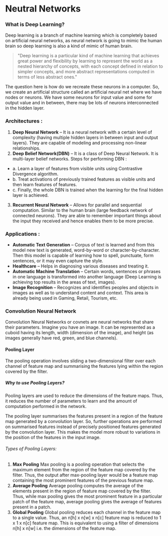# Neutral Networks

### What is Deep Learning?
Deep learning is a branch of machine learning which is completely based on artificial neural networks, as neural network is going to mimic the human brain so deep learning is also a kind of mimic of human brain.

> "Deep learning is a particular kind of machine learning that achieves great power and flexibility by learning to represent the world as a nested hierarchy of concepts, with each concept defined in relation to simpler concepts, and more abstract representations computed in terms of less abstract ones."

The question here is how do we recreate these neurons in a computer. So, we create an artificial structure called an artificial neural net where we have nodes or neurons. We have some neurons for input value and some for output value and in between, there may be lots of neurons interconnected in the hidden layer.

### Architectures :
1. **Deep Neural Network** – It is a neural network with a certain level of complexity (having multiple hidden layers in between input and output layers). They are capable of modeling and processing non-linear relationships.
2. **Deep Belief Network(DBN)** – It is a class of Deep Neural Network. It is multi-layer belief networks.
Steps for performing DBN :
- a. Learn a layer of features from visible units using Contrastive Divergence algorithm.
- b. Treat activations of previously trained features as visible units and then learn features of features.
- c. Finally, the whole DBN is trained when the learning for the final hidden layer is achieved.
3. **Recurrent Neural Network** – Allows for parallel and sequential computation. Similar to the human brain (large feedback network of connected neurons). They are able to remember important things about the input they received and hence enables them to be more precise.

### Applications :
- **Automatic Text Generation** – Corpus of text is learned and from this model new text is generated, word-by-word or character-by-character.
Then this model is capable of learning how to spell, punctuate, form sentences, or it may even capture the style.
- **Healthcare** – Helps in diagnosing various diseases and treating it.
- **Automatic Machine Translation** – Certain words, sentences or phrases in one language is transformed into another language (Deep Learning is achieving top results in the areas of text, images).
- **Image Recognition** – Recognizes and identifies peoples and objects in images as well as to understand content and context. This area is already being used in Gaming, Retail, Tourism, etc.

### Convolution Neural Network

Convolution Neural Networks or covnets are neural networks that share their parameters. Imagine you have an image. It can be represented as a cuboid having its length, width (dimension of the image), and height (as images generally have red, green, and blue channels).

#### Pooling Layer

The pooling operation involves sliding a two-dimensional filter over each channel of feature map and summarising the features lying within the region covered by the filter. 

##### Why to use Pooling Layers?

Pooling layers are used to reduce the dimensions of the feature maps. Thus, it reduces the number of parameters to learn and the amount of computation performed in the network.

The pooling layer summarises the features present in a region of the feature map generated by a convolution layer. So, further operations are performed on summarised features instead of precisely positioned features generated by the convolution layer. This makes the model more robust to variations in the position of the features in the input image.

###### Types of Pooling Layers:
 
1. **Max Pooling**
Max pooling is a pooling operation that selects the maximum element from the region of the feature map covered by the filter. Thus, the output after max-pooling layer would be a feature map containing the most prominent features of the previous feature map.
2. **Average Pooling**
Average pooling computes the average of the elements present in the region of feature map covered by the filter. Thus, while max pooling gives the most prominent feature in a particular patch of the feature map, average pooling gives the average of features present in a patch.
3. **Global Pooling**
Global pooling reduces each channel in the feature map to a single value. Thus, an n[h] x n[w] x n[c] feature map is reduced to 1 x 1 x n[c] feature map. This is equivalent to using a filter of dimensions n[h] x n[w] i.e. the dimensions of the feature map.
